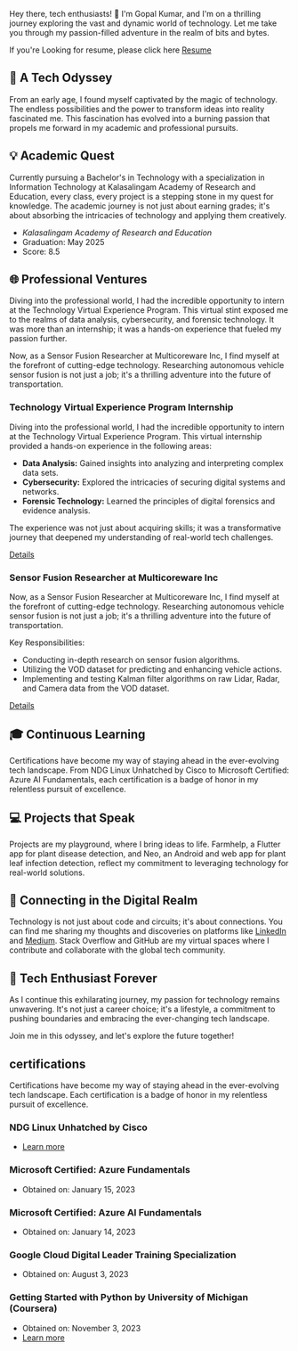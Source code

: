 Hey there, tech enthusiasts! 👋 I'm Gopal Kumar, and I'm on a thrilling journey exploring the vast and dynamic world of technology. Let me take you through my passion-filled adventure in the realm of bits and bytes.

If you're Looking for resume, please click here [Resume](https://bit.ly/gopalkumar-resume)

## 🚀 A Tech Odyssey

From an early age, I found myself captivated by the magic of technology. The endless possibilities and the power to transform ideas into reality fascinated me. This fascination has evolved into a burning passion that propels me forward in my academic and professional pursuits.

## 💡 Academic Quest

Currently pursuing a Bachelor's in Technology with a specialization in Information Technology at Kalasalingam Academy of Research and Education, every class, every project is a stepping stone in my quest for knowledge. The academic journey is not just about earning grades; it's about absorbing the intricacies of technology and applying them creatively.
- *Kalasalingam Academy of Research and Education*
- Graduation: May 2025
- Score: 8.5



## 🌐 Professional Ventures

Diving into the professional world, I had the incredible opportunity to intern at the Technology Virtual Experience Program. This virtual stint exposed me to the realms of data analysis, cybersecurity, and forensic technology. It was more than an internship; it was a hands-on experience that fueled my passion further.

Now, as a Sensor Fusion Researcher at Multicoreware Inc, I find myself at the forefront of cutting-edge technology. Researching autonomous vehicle sensor fusion is not just a job; it's a thrilling adventure into the future of transportation.

### Technology Virtual Experience Program Internship

Diving into the professional world, I had the incredible opportunity to intern at the Technology Virtual Experience Program. This virtual internship provided a hands-on experience in the following areas:

- **Data Analysis:** Gained insights into analyzing and interpreting complex data sets.
- **Cybersecurity:** Explored the intricacies of securing digital systems and networks.
- **Forensic Technology:** Learned the principles of digital forensics and evidence analysis.

The experience was not just about acquiring skills; it was a transformative journey that deepened my understanding of real-world tech challenges.

[Details](https://www.theforage.com/virtual-internships/prototype/FqFtWwQzNxJ8Qsh5H/Technology%20Consulting)

### Sensor Fusion Researcher at Multicoreware Inc

Now, as a Sensor Fusion Researcher at Multicoreware Inc, I find myself at the forefront of cutting-edge technology. Researching autonomous vehicle sensor fusion is not just a job; it's a thrilling adventure into the future of transportation.

Key Responsibilities:

- Conducting in-depth research on sensor fusion algorithms.
- Utilizing the VOD dataset for predicting and enhancing vehicle actions.
- Implementing and testing Kalman filter algorithms on raw Lidar, Radar, and Camera data from the VOD dataset.

[Details](https://multicorewareinc.com/)


## 🎓 Continuous Learning

Certifications have become my way of staying ahead in the ever-evolving tech landscape. From NDG Linux Unhatched by Cisco to Microsoft Certified: Azure AI Fundamentals, each certification is a badge of honor in my relentless pursuit of excellence.

## 💻 Projects that Speak

Projects are my playground, where I bring ideas to life. Farmhelp, a Flutter app for plant disease detection, and Neo, an Android and web app for plant leaf infection detection, reflect my commitment to leveraging technology for real-world solutions.

## 🔗 Connecting in the Digital Realm

Technology is not just about code and circuits; it's about connections. You can find me sharing my thoughts and discoveries on platforms like [LinkedIn](https://www.linkedin.com/in/gopalkumar0/) and [Medium](https://gopalkumr.medium.com/). Stack Overflow and GitHub are my virtual spaces where I contribute and collaborate with the global tech community.

## 🚀 Tech Enthusiast Forever

As I continue this exhilarating journey, my passion for technology remains unwavering. It's not just a career choice; it's a lifestyle, a commitment to pushing boundaries and embracing the ever-changing tech landscape.

Join me in this odyssey, and let's explore the future together!

## certifications

Certifications have become my way of staying ahead in the ever-evolving tech landscape. Each certification is a badge of honor in my relentless pursuit of excellence.

### NDG Linux Unhatched by Cisco
- [Learn more](https://www.netacad.com/)

### Microsoft Certified: Azure Fundamentals
- Obtained on: January 15, 2023

### Microsoft Certified: Azure AI Fundamentals
- Obtained on: January 14, 2023

### Google Cloud Digital Leader Training Specialization
- Obtained on: August 3, 2023

### Getting Started with Python by University of Michigan (Coursera)
- Obtained on: November 3, 2023
- [Learn more](#certifications)

